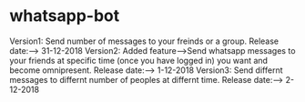# whatsapp-bot
Version1: Send number of messages to your freinds or a group. Release date:--> 31-12-2018
Version2: Added feature-->Send whatsapp messages to your friends at specific time (once you have logged in) you want and become omnipresent. Release date:--> 1-12-2018
Version3: Send differnt messages to differnt number of peoples at differnt time. Release date:--> 2-12-2018
